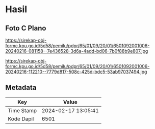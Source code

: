 # Hasil

## Foto C Plano

https://sirekap-obj-formc.kpu.go.id/5d58/pemilu/pdpr/65/01/09/20/01/6501092001006-20240216-081158--7e436528-3d6a-4add-bd06-7b0f88b9e807.jpg

https://sirekap-obj-formc.kpu.go.id/5d58/pemilu/pdpr/65/01/09/20/01/6501092001006-20240216-112210--7779d817-508c-425d-bdc5-53ab97037494.jpg


## Metadata

| Key        | Value               |
| ---------- | ------------------- |
| Time Stamp | 2024-02-17 13:05:41 |
| Kode Dapil | 6501                |



